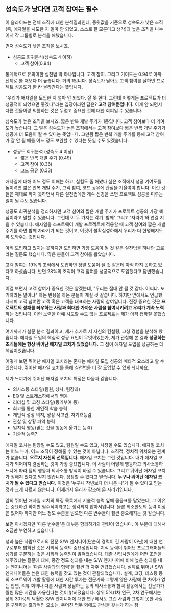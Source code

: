 ## 성숙도가 낮다면 고객 참여는 필수
이 슬라이드는 전체 조직에 대한 분석결과인데, 중윗값을 기준으로 성숙도가 낮은 조직(즉, 애자일을 시도한 지 얼마 안 되었고, 스스로 잘 모른다고 생각)과 높은 조직을 나누어서 각 그룹별로 분석을 해봤습니다.

먼저 성숙도가 낮은 조직을 보시죠.

- 성공도 회귀분석(성숙도 4 이하)
	- 고객 참여(0.94)

통계적으로 유의미한 실천법 딱 하나입니다. 고객 참여. 그리고 기여도는 0.94로 아까 전체로 볼 때보다 더 높습니다. 거의 1입니다. 성숙도가 낮아도 고객 참여를 잘하면 프로젝트 성공도가 한 칸 올라간다는 뜻입니다.

"우리가 애자일을 도입한 지 얼마 안 되었다. 잘 못 한다. 그런데 어떻게든 프로젝트가 더 성공적이 되었으면 좋겠다"라는 입장이라면 답은? **고객 참여뿐입니다.** 이게 안 되면서 다른 것들이랑 씨름하는 것은 두렵고 중요한 것에 대한 회피일 수 있습니다.

성숙도가 높은 조직을 보시죠. 짧은 반복 개발 주기가 1등입니다. 고객 참여보다 더 기여도가 높습니다. 그 말은 성숙도가 높은 조직에서는 고객 참여보다 짧은 반복 개발 주기가 성공에 더 도움이 될 수 있다는 뜻입니다. 그만큼 짧은 반복 개발 주기를 통해 고객 참여가 잘 안 될 때를 어느 정도 보완할 수 있다는 뜻일 수도 있겠습니다.

- 성공도 회귀분석 (성숙도 4 이상)
	- 짧은 반복 개발 주기 (0.49)
	- 고객 참여 (0.36)
	- 코드 공유 (0.33)

애자일에 대해 어느 정도 이해는 하고, 실험도 좀 해봤다 싶은 조직에서 성공 기여도를 높이려면 짧은 반복 개발 주기, 고객 참여, 코드 공유에 관심을 기울여야 합니다. 이런 것들은 제대로 하지 못하면서 다른 실천법에만 계속 신경을 쓰면 프로젝트 성공을 미루는 일이 될 수도 있습니다.

성공도 회귀분석을 정리하자면 고객 참여와 짧은 개발 주기가 프로젝트 성공의 가장 핵심이라고 말할 수 있습니다. 그런데 이 두 가지는 각기 '함께' 그리고 '자라기'와 연결 지을 수 있습니다. 애자일을 소프트웨어 개발 프로젝트에 적용할 때 고객 참여와 짧은 개발 주기를 하면 함께 자라기가 되는 것이고, 이것이 불확실성하에서 우리가 더 현명해지도록 도와주는 것입니다.

아직 도입하고 있지는 못하지만 도입하면 가장 도움이 될 것 같은 실천법을 하나만 고르라는 질문도 했습니다. 많은 분들이 고객 참여를 뽑았습니다.

고객 참여는 19%의 조직에서 도입하면 정말 도움이 될 것 같은데 아직 하지 못하고 있다고 하셨습니다. 반면 28%의 조직이 고객 참여를 성공적으로 도입했다고 답변했습니다.

이걸 보면서 고객 참여가 중요한 것은 알겠는데, "우리는 절대 안 될 것 같다. 어쩌냐. 포기하라는 말이냐" 하는 반응을 하는 분들이 계실 것 같습니다. 하지만 앞에서도 언급했다시피 고객 참여란 고객 혹은 고객을 대표하는 사람의 참여입니다. 진정 중요한 것은 **프로젝트의 성패를 좌우하는 사람과 최대한 가까운 사람을 참여시키려고 우리가 계속 노력**하는 것입니다. 이런 노력을 아예 시도할 수도 없는 프로젝트는 제가 아직 접하질 못했습니다.

여기까지가 설문 분석 결과이고, 제가 추가로 저 자신의 컨설팅, 코칭 경험을 분석해 봤습니다. 애자일 도입의 핵심적 성공 요인이 무엇이었는가, 제가 관찰해 본 결과 **성공하는 조직들에는 항상 뛰어난 애자일 코치가 있었습니다.** 그 점이 애자일 도입을 성공하는 데 핵심이었습니다. 

어떻게 보면 뛰어난 애자일 코치라는 존재는 애자일 도입 성공의 메타적 요소라고 할 수 있습니다. 뛰어난 애자일 코치를 통해 실천법을 더 잘 도입할 수 있게 되니까요.

제가 느끼기에 뛰어난 애자일 코치의 특징은 다음과 같습니다.

- 의사소통 스타일(팀원, 상사, 팀장과)
- EQ 및 스트레스하에서의 행동
- 리더십 및 코칭 스타일(동기부여 등)
- 회고를 통한 개인적 학습 능력
- 개인적 성장 의지, 성장 사고관, 자기효능감
- 관찰 및 상황 파악 능력
- 일치적 행동(믿는 것을 행동에 옮기는 능력)
- 기술적 능력?

애자일 코치는 팀장일 수도 있고, 팀원일 수도 있고, 사장일 수도 있습니다. 애자일 코치는 어느 누가, 어느 조직이 정해줄 수 있는 것이 아닙니다. 조직적, 정치적 위치와는 관계가 없습니다. **오로지 자신의 선택입니다.** 애자일 코치는 그런 것입니다. 내가 애자일 코치가 되어야지 결심하는 것이 가장 중요합니다. 이 사람이 어떻게 행동하고 의사소통하느냐에 따라 팀의 행동과 의사소통 방식이 바뀔 수 있습니다. 그리고 뛰어난 애자일 코치가 정해져 있다고 믿지 않습니다. 성장할 수 있다고 믿습니다. **누구나 뛰어난 애자일 코치가 될 수 있다고 믿습니다.** 이것은 '누구나 작년보다 더 나은 나'가 될 수 있다고 믿는 것과 크게 다르지 않습니다. 이제까지 우리가 강조해 온 자리기입니다.

앞의 뛰어난 애자일 코치의 특징 목록에서 기술적 능력 옆에 물음표를 달았는데, 그 이유는 중요하긴 하지만 필수적이라고는 생각되지 않아서입니다. 물론 최소한도의 능력 이상은 있어야 하지만 어느 정도 수준을 넘으면 다른 변수들이 훨씬 중요해지는 것 같습니다.

보면 아시겠지만 '다른 변수들'은 대부분 함께하기와 관련이 있습니다. 이 부분에 대해서 조금만 부연하고 싶습니다.

성과 높은 사람으로서의 전문 S/W 엔지니어(단순히 경력이 긴 사람이 아닌)에 대한 연구로부터 밝혀진 것은 사회적 능력의 중요성입니다. 지적 능력이 뛰어난 프로그래머들의 성과를 구분하는 것은 사회적 능력임이 밝혀졌습니다. 대졸 신입사원에게 어떤 조언을 해주겠냐는 질문에 대해, 중간 정도 성과를 내는 S/W 엔지니어에 비해 높은 성과를 내는 엔지니어는 '다른 사람과의 협력'을 훨씬 더 자주 언급했습니다. 실제로 뛰어난 S/W 엔지니어들은 높은 대인 능력을 갖고 있는 것이 관찰되었습니다. 설계, 코딩, 테스팅 등의 소프트웨어 개발 활동에 대한 시간 투자는 전문가와 그렇게 않은 사람에 큰 차이가 없는 반면, 리뷰 회의나 다른 사람과 상담하는 등의 의사소통과 협력 활동에서는 전문가가 훨씬 많은 시간을 사용한다는 것이 밝혀졌습니다. 상위 5%(1차 연구, 2차 연구에서는 상위 30%)의 탁월한 S/W 엔지니어에 대한 연구에서도 그런 사람과 그렇지 못한 사람을 구별하는 효과적인 요소는, 주어진 업무 외에도 관심을 갖는가 하는 점